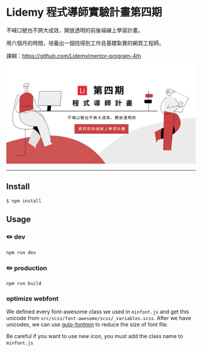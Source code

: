 # Lidemy 程式導師實驗計畫第四期

不喊口號也不誇大成效，開放透明的前後端線上學習計畫。

用六個月的時間，培養出一個找得到工作且基礎紮實的網頁工程師。

課綱：https://github.com/Lidemy/mentor-program-4th


![img](src/image/og-img.png)

---

## Install

```
$ npm install
```


## Usage

### ✏️ dev

```
npm run dev
```

### ✏️ production

```
npm run build
```

### optimize webfont

We defined every font-awesome class we used in `minfont.js` and get this unicode from `src/scss/font-awesome/scss/_variables.scss`. After we have unicodes, we can use [gulp-fontmin](https://www.npmjs.com/package/gulp-fontmin-woff2) to reduce the size of font file.

Be careful if you want to use new icon, you must add the class name to `minfont.js`
